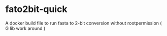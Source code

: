 # fato2bit-quick
A docker build file to run fasta to 2-bit conversion without rootpermission ( G lib work around )
